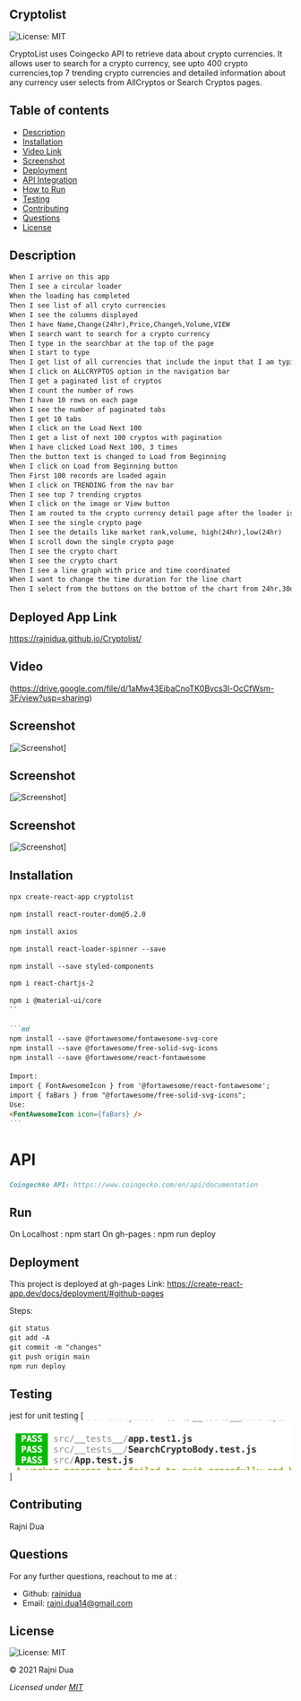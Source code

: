 ## Cryptolist

![License: MIT](https://img.shields.io/badge/License-MIT-yellow.svg)

CryptoList uses Coingecko API to retrieve data about crypto currencies.
It allows user to search for a crypto currency, see upto 400 crypto currencies,top 7 trending crypto currencies and detailed information about any currency user selects from AllCryptos or Search Cryptos pages.

## Table of contents

- [Description](#Description)
- [Installation](#Installation)
- [Video Link](#Video)
- [Screenshot](#Screenshot)
- [Deployment](#Deployment)
- [API Integration](#API)
- [How to Run](#Run)
- [Testing](#Testing)
- [Contributing](#Contributing)
- [Questions](#Questions)
- [License](#License)

## Description

```md
When I arrive on this app
Then I see a circular loader
When the loading has completed
Then I see list of all cryto currencies
When I see the columns displayed
Then I have Name,Change(24hr),Price,Change%,Volume,VIEW
When I search want to search for a crypto currency
Then I type in the searchbar at the top of the page
When I start to type
Then I get list of all currencies that include the input that I am typing
When I click on ALLCRYPTOS option in the navigation bar
Then I get a paginated list of cryptos
When I count the number of rows
Then I have 10 rows on each page
When I see the number of paginated tabs
Then I get 10 tabs
When I click on the Load Next 100
Then I get a list of next 100 cryptos with pagination
When I have clicked Load Next 100, 3 times
Then the button text is changed to Load from Beginning
When I click on Load from Beginning button
Then First 100 records are loaded again
When I click on TRENDING from the nav bar
Then I see top 7 trending cryptos
When I click on the image or View button
Then I am routed to the crypto currency detail page after the loader is completed
When I see the single crypto page
Then I see the details like market rank,volume, high(24hr),low(24hr)
When I scroll down the single crypto page
Then I see the crypto chart
When I see the crypto chart
Then I see a line graph with price and time coordinated
When I want to change the time duration for the line chart
Then I select from the buttons on the bottom of the chart from 24hr,30days,3 monthe,1 year.
```

## Deployed App Link

https://rajnidua.github.io/Cryptolist/

## Video

(https://drive.google.com/file/d/1aMw43EibaCnoTK0Bvcs3l-OcCfWsm-3F/view?usp=sharing)

## Screenshot

[![Screenshot](./src/images/Screenshot1.gif)]

## Screenshot

[![Screenshot](./src/images/Screenshot2.gif)]

## Screenshot

[![Screenshot](./src/images/Screenshot3.gif)]

## Installation

```md
npx create-react-app cryptolist
```

```md
npm install react-router-dom@5.2.0
```

```md
npm install axios
```

```md
npm install react-loader-spinner --save
```

```md
npm install --save styled-components
```

```md
npm i react-chartjs-2
```

````md
npm i @material-ui/core
``

```md
npm install --save @fortawesome/fontawesome-svg-core
npm install --save @fortawesome/free-solid-svg-icons
npm install --save @fortawesome/react-fontawesome

Import:
import { FontAwesomeIcon } from '@fortawesome/react-fontawesome';
import { faBars } from "@fortawesome/free-solid-svg-icons";
Use:
<FontAwesomeIcon icon={faBars} />
```
````

# API

```md
Coingechko API: https://www.coingecko.com/en/api/documentation
```

## Run

On Localhost : npm start
On gh-pages : npm run deploy

## Deployment

This project is deployed at gh-pages
Link: https://create-react-app.dev/docs/deployment/#github-pages

Steps:

```md
git status
git add -A
git commit -m "changes"
git push origin main
npm run deploy
```

## Testing

jest for unit testing
[![Screenshot](./src/images/Screenshot_test.png)]

## Contributing

Rajni Dua

## Questions

For any further questions, reachout to me at :

- Github: [rajnidua](https://github.com/rajnidua)
- Email: rajni.dua14@gmail.com

## License

![License: MIT](https://img.shields.io/badge/License-MIT-yellow.svg)

&copy; 2021 Rajni Dua

_Licensed under [MIT](./license)_
